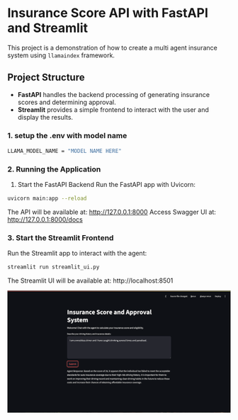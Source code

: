 # Insurance Score API with FastAPI and Streamlit

This project is a demonstration of how to create a multi agent insurance system using `llamaindex` framework.

## Project Structure

- **FastAPI** handles the backend processing of generating insurance scores and determining approval.
- **Streamlit** provides a simple frontend to interact with the user and display the results.

### 1. setup the .env with model name
```bash
LLAMA_MODEL_NAME = "MODEL NAME HERE"
```

### 2. Running the Application
1. Start the FastAPI Backend
Run the FastAPI app with Uvicorn:

```bash
uvicorn main:app --reload
```

The API will be available at: http://127.0.0.1:8000
Access Swagger UI at: http://127.0.0.1:8000/docs

### 3. Start the Streamlit Frontend
Run the Streamlit app to interact with the agent:

```bash
streamlit run streamlit_ui.py
```
The Streamlit UI will be available at: http://localhost:8501


![streamlit UI with agent response](./assets/agent_ui_response.png)
